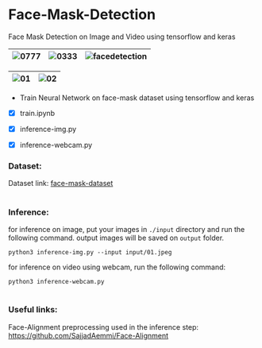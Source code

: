 # Face-Mask-Detection

Face Mask Detection on Image and Video using tensorflow and keras

| ![0777](https://user-images.githubusercontent.com/82975802/136189978-6f784a4a-a977-4783-915b-b4ad7dedc1f5.jpg)| ![0333](https://user-images.githubusercontent.com/82975802/136189989-2567c476-9fcd-4a78-97ab-e3b8d0fde874.jpg)| ![facedetection](https://user-images.githubusercontent.com/82975802/136190127-570a26b3-9778-497d-a269-738858fe6521.gif)|
| :---:         |     :---:      |      :---:      |

| ![01](https://user-images.githubusercontent.com/82975802/136102598-225cee41-fe9b-4150-99cd-f8b5945768de.jpg) | ![02](https://user-images.githubusercontent.com/82975802/136102619-d0370afc-21df-4bd7-9338-9b98981ec99d.jpg) | 
| :---:         |     :---:      | 



- Train Neural Network on face-mask dataset using tensorflow and keras

- [x] train.ipynb

- [x] inference-img.py

- [x] inference-webcam.py

### Dataset:

Dataset link: [face-mask-dataset]( ashishjangra27/face-mask-12k-images-dataset)

#

### Inference:

for inference on image, put your images in `./input` directory and run the following command. output images will be saved on `output` folder.

```
python3 inference-img.py --input input/01.jpeg

```

for inference on video using webcam, run the following command:

```
python3 inference-webcam.py
```

#

### Useful links:

Face-Alignment preprocessing used in the inference step: https://github.com/SajjadAemmi/Face-Alignment


